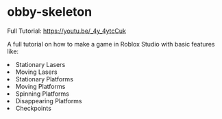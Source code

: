 # obby-skeleton

Full Tutorial: https://youtu.be/_4y_4ytcCuk

A full tutorial on how to make a game in Roblox Studio with basic features like: <br>
<li>Stationary Lasers</li>
<li>Moving Lasers</li>
<li>Stationary Platforms</li>
<li>Moving Platforms</li>
<li>Spinning Platforms</li>
<li>Disappearing Platforms</li>
<li>Checkpoints</li>
